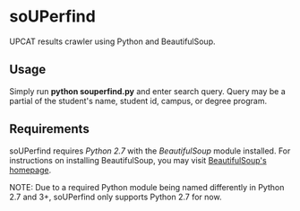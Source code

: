 soUPerfind
==========

UPCAT results crawler using Python and BeautifulSoup.

Usage
-----
Simply run **python souperfind.py** and enter search query. Query may be a partial of the student's name, student id, campus, or degree program.

Requirements
------------
soUPerfind requires _Python 2.7_ with the _BeautifulSoup_ module installed. For instructions on installing BeautifulSoup, you may visit [BeautifulSoup's homepage](http://www.crummy.com/software/BeautifulSoup/#Download).

NOTE: Due to a required Python module being named differently in Python 2.7 and 3+, soUPerfind only supports Python 2.7 for now.